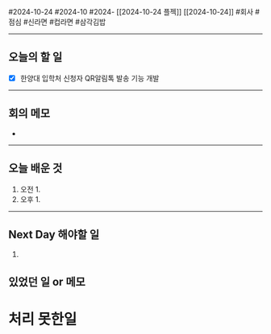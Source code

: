 #2024-10-24 #2024-10 #2024- [[2024-10-24 플젝]] [[2024-10-24]]
#회사 #점심 #신라면 #컵라면 #삼각김밥

---
## 오늘의 할 일
- [x] 한양대 입학처 신청자  QR알림톡 발송 기능 개발
---
## 회의 메모
- 
---
## 오늘 배운 것
1. 오전
    1. 
2. 오후
    1. 
---
## Next Day 해야할 일
1. 


## 있었던 일 or 메모


# 처리 못한일